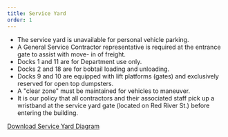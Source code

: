 ```yaml
---
title: Service Yard
order: 1
---
```


- The service yard is unavailable for personal vehicle parking.
- A General Service Contractor representative is required at the entrance gate to assist with move- in of freight.
- Docks 1 and 11 are for Department use only.
- Docks 2 and 18 are for bobtail loading and unloading.
- Docks 9 and 10 are equipped with lift platforms (gates) and exclusively reserved for open top dumpsters.
- A "clear zone" must be maintained for vehicles to maneuver.
- It is our policy that all contractors and their associated staff pick up a wristband at the service yard gate (located on Red River St.) before entering the building.

[Download Service Yard Diagram](https://assets.austinconventioncenter.com/2021/ACC-Service-Yard-Diagram.pdf)
